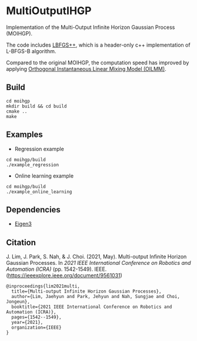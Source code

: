 # MultiOutputIHGP
Implementation of the Multi-Output Infinite Horizon Gaussian Process (MOIHGP).

The code includes [LBFGS++](https://github.com/yixuan/LBFGSpp), which is a header-only c++ implementation of L-BFGS-B algorithm.

Compared to the original MOIHGP, the computation speed has improved by applying [Orthogonal Instantaneous Linear Mixing Model (OILMM)](https://github.com/wesselb/oilmm).

## Build
```
cd moihgp
mkdir build && cd build
cmake ..
make
```

## Examples
- Regression example
```
cd moihgp/build
./example_regression
```
- Online learning example
```
cd moihgp/build
./example_online_learning
```

## Dependencies
- [Eigen3](https://eigen.tuxfamily.org/index.php?title=Main_Page)

## Citation
J. Lim, J. Park, S. Nah, & J. Choi. (2021, May). Multi-output Infinite Horizon Gaussian Processes. In *2021 IEEE International Conference on Robotics and Automation (ICRA)* (pp. 1542-1549). IEEE. (https://ieeexplore.ieee.org/document/9561031)
```
@inproceedings{lim2021multi,
  title={Multi-output Infinite Horizon Gaussian Processes},
  author={Lim, Jaehyun and Park, Jehyun and Nah, Sungjae and Choi, Jongeun},
  booktitle={2021 IEEE International Conference on Robotics and Automation (ICRA)},
  pages={1542--1549},
  year={2021},
  organization={IEEE}
}
```

